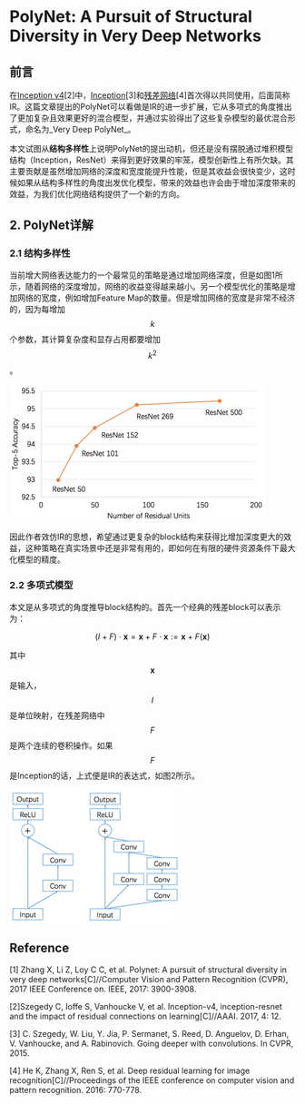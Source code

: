 # PolyNet: A Pursuit of Structural Diversity in Very Deep Networks

## 前言

在[Inception v4](https://senliuy.gitbooks.io/advanced-deep-learning/content/di-yi-zhang-ff1a-jing-dian-wang-luo/going-deeper-with-convolutions.html)\[2\]中，[Inception](https://senliuy.gitbooks.io/advanced-deep-learning/content/di-yi-zhang-ff1a-jing-dian-wang-luo/going-deeper-with-convolutions.html)\[3\]和[残差网络](https://senliuy.gitbooks.io/advanced-deep-learning/content/di-yi-zhang-ff1a-jing-dian-wang-luo/deep-residual-learning-for-image-recognition.html)\[4\]首次得以共同使用，后面简称IR。这篇文章提出的PolyNet可以看做是IR的进一步扩展，它从多项式的角度推出了更加复杂且效果更好的混合模型，并通过实验得出了这些复杂模型的最优混合形式，命名为_Very Deep PolyNet_。

本文试图从**结构多样性**上说明PolyNet的提出动机，但还是没有摆脱通过堆积模型结构（Inception，ResNet）来得到更好效果的牢笼，模型创新性上有所欠缺。其主要贡献是虽然增加网络的深度和宽度能提升性能，但是其收益会很快变少，这时候如果从结构多样性的角度出发优化模型，带来的效益也许会由于增加深度带来的效益，为我们优化网络结构提供了一个新的方向。

## 2. PolyNet详解

### 2.1 结构多样性

当前增大网络表达能力的一个最常见的策略是通过增加网络深度，但是如图1所示，随着网络的深度增加，网络的收益变得越来越小。另一个模型优化的策略是增加网络的宽度，例如增加Feature Map的数量。但是增加网络的宽度是非常不经济的，因为每增加$$k$$个参数，其计算复杂度和显存占用都要增加$$k^2$$。

![](/assets/PolyNet_1.png)

因此作者效仿IR的思想，希望通过更复杂的block结构来获得比增加深度更大的效益，这种策略在真实场景中还是非常有用的，即如何在有限的硬件资源条件下最大化模型的精度。

### 2.2 多项式模型

本文是从多项式的角度推导block结构的。首先一个经典的残差block可以表示为：


$$
(I+F)\cdot \mathbf{x} = \mathbf{x} + F \cdot \mathbf{x}  := \mathbf{x} + F(\mathbf{x} )
$$


其中$$\mathbf{x}$$是输入，$$I$$是单位映射，在残差网络中$$F$$是两个连续的卷积操作。如果$$F$$是Inception的话，上式便是IR的表达式，如图2所示。

![](/assets/PolyNet_2.png)

## Reference

\[1\] Zhang X, Li Z, Loy C C, et al. Polynet: A pursuit of structural diversity in very deep networks\[C\]//Computer Vision and Pattern Recognition \(CVPR\), 2017 IEEE Conference on. IEEE, 2017: 3900-3908.

\[2\]Szegedy C, Ioffe S, Vanhoucke V, et al. Inception-v4, inception-resnet and the impact of residual connections on learning\[C\]//AAAI. 2017, 4: 12.

\[3\] C. Szegedy, W. Liu, Y. Jia, P. Sermanet, S. Reed, D. Anguelov, D. Erhan, V. Vanhoucke, and A. Rabinovich. Going deeper with convolutions. In CVPR, 2015.

\[4\] He K, Zhang X, Ren S, et al. Deep residual learning for image recognition\[C\]//Proceedings of the IEEE conference on computer vision and pattern recognition. 2016: 770-778.

